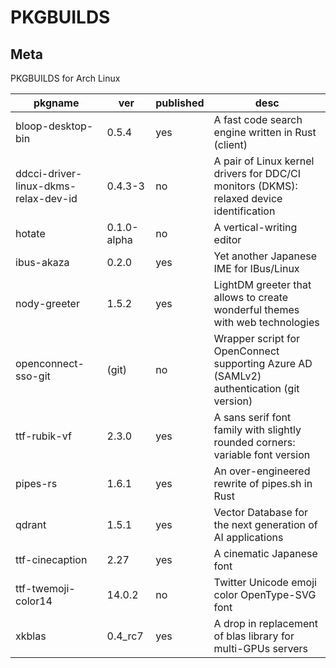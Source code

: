 # PKGBUILDS

## Meta

PKGBUILDS for Arch Linux

| pkgname                              | ver         | published | desc                                                                                     |
| ------------------------------------ | ----------- | --------- | ---------------------------------------------------------------------------------------- |
| bloop-desktop-bin                    | 0.5.4       | yes       | A fast code search engine written in Rust (client)                                       |
| ddcci-driver-linux-dkms-relax-dev-id | 0.4.3-3     | no        | A pair of Linux kernel drivers for DDC/CI monitors (DKMS): relaxed device identification |
| hotate                               | 0.1.0-alpha | no        | A vertical-writing editor                                                                |
| ibus-akaza                           | 0.2.0       | yes       | Yet another Japanese IME for IBus/Linux                                                  |
| nody-greeter                         | 1.5.2       | yes       | LightDM greeter that allows to create wonderful themes with web technologies             |
| openconnect-sso-git                  | (git)       | no        | Wrapper script for OpenConnect supporting Azure AD (SAMLv2) authentication (git version) |
| ttf-rubik-vf                         | 2.3.0       | yes       | A sans serif font family with slightly rounded corners: variable font version            |
| pipes-rs                             | 1.6.1       | yes       | An over-engineered rewrite of pipes.sh in Rust                                           |
| qdrant                               | 1.5.1       | yes       | Vector Database for the next generation of AI applications                               |
| ttf-cinecaption                      | 2.27        | yes       | A cinematic Japanese font                                                                |
| ttf-twemoji-color14                  | 14.0.2      | no        | Twitter Unicode emoji color OpenType-SVG font                                            |
| xkblas                               | 0.4_rc7     | yes       | A drop in replacement of blas library for multi-GPUs servers                             |
